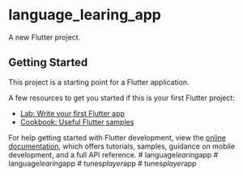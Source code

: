 # language_learing_app

A new Flutter project.

## Getting Started

This project is a starting point for a Flutter application.

A few resources to get you started if this is your first Flutter project:

- [Lab: Write your first Flutter app](https://docs.flutter.dev/get-started/codelab)
- [Cookbook: Useful Flutter samples](https://docs.flutter.dev/cookbook)

For help getting started with Flutter development, view the
[online documentation](https://docs.flutter.dev/), which offers tutorials,
samples, guidance on mobile development, and a full API reference.
#   l a n g u a g e _ l e a r i n g _ a p p  
 #   l a n g u a g e _ l e a r i n g _ a p p  
 #   t u n e s _ p l a y e r _ a p p  
 #   t u n e s _ p l a y e r _ a p p  
 